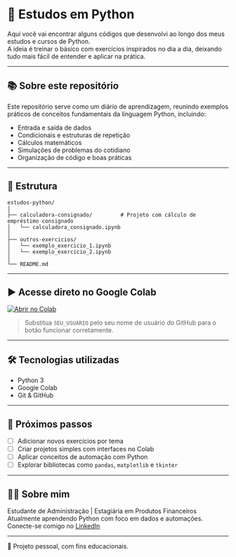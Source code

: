
# 🐍 Estudos em Python

Aqui você vai encontrar alguns códigos que desenvolvi ao longo dos meus estudos e cursos de Python.  
A ideia é treinar o básico com exercícios inspirados no dia a dia, deixando tudo mais fácil de entender e aplicar na prática.

---

## 📚 Sobre este repositório

Este repositório serve como um diário de aprendizagem, reunindo exemplos práticos de conceitos fundamentais da linguagem Python, incluindo:

- Entrada e saída de dados
- Condicionais e estruturas de repetição
- Cálculos matemáticos
- Simulações de problemas do cotidiano
- Organização de código e boas práticas

---

## 📁 Estrutura

```
estudos-python/
│
├── calculadora-consignado/         # Projeto com cálculo de empréstimo consignado
│   └── calculadora_consignado.ipynb
│
├── outros-exercicios/
│   └── exemplo_exercicio_1.ipynb
│   └── exemplo_exercicio_2.ipynb
│
└── README.md
```

---

## ▶️ Acesse direto no Google Colab

[![Abrir no Colab](https://colab.research.google.com/assets/colab-badge.svg)](https://colab.research.google.com/github/SEU_USUARIO/estudos-python/blob/main/calculadora-consignado/calculadora_consignado.ipynb)

> Substitua `SEU_USUARIO` pelo seu nome de usuário do GitHub para o botão funcionar corretamente.

---

## 🛠️ Tecnologias utilizadas

- Python 3
- Google Colab
- Git & GitHub

---

## 🚀 Próximos passos

- [ ] Adicionar novos exercícios por tema
- [ ] Criar projetos simples com interfaces no Colab
- [ ] Aplicar conceitos de automação com Python
- [ ] Explorar bibliotecas como `pandas`, `matplotlib` e `tkinter`

---

## 👩‍💻 Sobre mim

Estudante de Administração | Estagiária em Produtos Financeiros  
Atualmente aprendendo Python com foco em dados e automações.  
Conecte-se comigo no [LinkedIn](https://www.linkedin.com/in/seu-perfil)

---

📌 Projeto pessoal, com fins educacionais.
